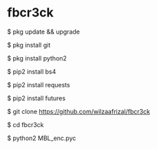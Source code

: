 # fbcr3ck

$ pkg update && upgrade

$ pkg install git

$ pkg install python2

$ pip2 install bs4

$ pip2 install requests

$ pip2 install futures

$ git clone https://github.com/wilzaafrizal/fbcr3ck

$ cd fbcr3ck

$ python2 MBL_enc.pyc
